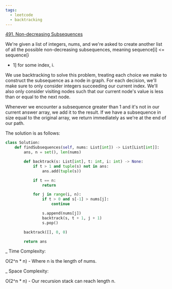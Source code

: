 ```yaml
---
tags:
  - leetcode
  - backtracking
---
```


<a href="https://leetcode.com/problems/non-decreasing-subsequences/">
491. Non-decreasing Subsequences</a>

We're given a list of integers, nums, and we're asked to create another list of
all the possible non-decreasing subsequences, meaning sequence[i] <= sequence[i

- 1] for some index, i.

We use backtracking to solve this problem, treating each choice we make to
construct the subsequence as a node in graph. For each decision, we'll make sure
to only consider integers succeeding our current index. We'll also only consider
visiting nodes such that our current node's value is less than or equal to the
next node.

Whenever we encounter a subsequence greater than 1 and it's not in our current
answer array, we add it to the result. If we have a subsequence in size equal to
the original array, we return immediately as we're at the end of our path.

The solution is as follows:

```python
class Solution:
    def findSubsequences(self, nums: List[int]) -> List[List[int]]:
        ans, n = set(), len(nums)

        def backtrack(s: List[int], t: int, i: int) -> None:
            if t > 1 and tuple(s) not in ans:
                ans.add(tuple(s))

            if t == n:
                return

            for j in range(i, n):
                if t > 0 and s[-1] > nums[j]:
                    continue

                s.append(nums[j])
                backtrack(s, t + 1, j + 1)
                s.pop()

        backtrack([], 0, 0)

        return ans
```

\_ Time Complexity:

O(2^n \* n) - Where n is the length of nums.

\_ Space Complexity:

O(2^n \* n) - Our recursion stack can reach length n.
